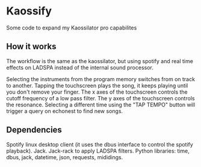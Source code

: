 # Kaossify

Some code to expand my Kaossilator pro capabilites

## How it works

The workflow is the same as the kaossilator, but using spotify and real time effects on LADSPA instead of the internal sound processor.

Selecting the instruments from the program memory switches from on track to another.
Tapping the touchscreen plays the song, it keeps playing until you don't remove your finger.
The x axes of the touchscreen controls the cutoff frequency of a low pass filter.
The y axes of the touchscreen controls the resonance.
Selecting a different time using the "TAP TEMPO" button will trigger a query on echonest to find new songs.

## Dependencies

Spotify linux desktop client (it uses the dbus interface to control the spotify playback).
Jack.
Jack-rack to apply LADSPA filters.
Python libraries: time, dbus, jack, datetime, json, requests, mididings.
